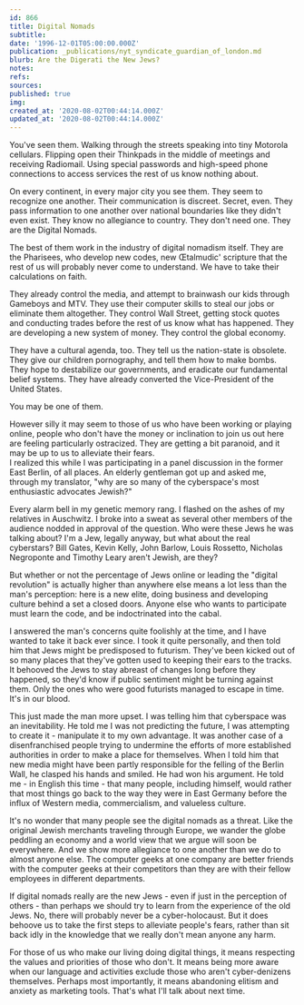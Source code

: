 ```yaml
---
id: 866
title: Digital Nomads
subtitle: 
date: '1996-12-01T05:00:00.000Z'
publication: _publications/nyt_syndicate_guardian_of_london.md
blurb: Are the Digerati the New Jews?
notes: 
refs: 
sources: 
published: true
img: 
created_at: '2020-08-02T00:44:14.000Z'
updated_at: '2020-08-02T00:44:14.000Z'
---
```

You've seen them. Walking through the streets speaking into tiny Motorola cellulars. Flipping open their Thinkpads in the middle of meetings and receiving Radiomail. Using special passwords and high-speed phone connections to access services the rest of us know nothing about.

On every continent, in every major city you see them. They seem to recognize one another. Their communication is discreet. Secret, even. They pass information to one another over national boundaries like they didn't even exist. They know no allegiance to country. They don't need one. They are the Digital Nomads.

The best of them work in the industry of digital nomadism itself. They are the Pharisees, who develop new codes, new Œtalmudic' scripture that the rest of us will probably never come to understand. We have to take their calculations on faith.

They already control the media, and attempt to brainwash our kids through Gameboys and MTV. They use their computer skills to steal our jobs or eliminate them altogether. They control Wall Street, getting stock quotes and conducting trades before the rest of us know what has happened. They are developing a new system of money. They control the global economy.

They have a cultural agenda, too. They tell us the nation-state is obsolete. They give our children pornography, and tell them how to make bombs. They hope to destabilize our governments, and eradicate our fundamental belief systems. They have already converted the Vice-President of the United States.

You may be one of them.

However silly it may seem to those of us who have been working or playing online, people who don't have the money or inclination to join us out here are feeling particularly ostracized. They are getting a bit paranoid, and it may be up to us to alleviate their fears.  
I realized this while I was participating in a panel discussion in the former East Berlin, of all places. An elderly gentleman got up and asked me, through my translator, "why are so many of the cyberspace's most enthusiastic advocates Jewish?"

Every alarm bell in my genetic memory rang. I flashed on the ashes of my relatives in Auschwitz. I broke into a sweat as several other members of the audience nodded in approval of the question. Who were these Jews he was talking about? I'm a Jew, legally anyway, but what about the real cyberstars? Bill Gates, Kevin Kelly, John Barlow, Louis Rossetto, Nicholas Negroponte and Timothy Leary aren't Jewish, are they?

But whether or not the percentage of Jews online or leading the "digital revolution" is actually higher than anywhere else means a lot less than the man's perception: here is a new elite, doing business and developing culture behind a set a closed doors. Anyone else who wants to participate must learn the code, and be indoctrinated into the cabal.

I answered the man's concerns quite foolishly at the time, and I have wanted to take it back ever since. I took it quite personally, and then told him that Jews might be predisposed to futurism. They've been kicked out of so many places that they've gotten used to keeping their ears to the tracks. It behooved the Jews to stay abreast of changes long before they happened, so they'd know if public sentiment might be turning against them. Only the ones who were good futurists managed to escape in time. It's in our blood.

This just made the man more upset. I was telling him that cyberspace was an inevitability. He told me I was not predicting the future, I was attempting to create it - manipulate it to my own advantage. It was another case of a disenfranchised people trying to undermine the efforts of more established authorities in order to make a place for themselves. When I told him that new media might have been partly responsible for the felling of the Berlin Wall, he clasped his hands and smiled. He had won his argument. He told me - in English this time - that many people, including himself, would rather that most things go back to the way they were in East Germany before the influx of Western media, commercialism, and valueless culture.

It's no wonder that many people see the digital nomads as a threat. Like the original Jewish merchants traveling through Europe, we wander the globe peddling an economy and a world view that we argue will soon be everywhere. And we show more allegiance to one another than we do to almost anyone else. The computer geeks at one company are better friends with the computer geeks at their competitors than they are with their fellow employees in different departments.

If digital nomads really are the new Jews - even if just in the perception of others - than perhaps we should try to learn from the experience of the old Jews. No, there will probably never be a cyber-holocaust. But it does behoove us to take the first steps to alleviate people's fears, rather than sit back idly in the knowledge that we really don't mean anyone any harm.

For those of us who make our living doing digital things, it means respecting the values and priorities of those who don't. It means being more aware when our language and activities exclude those who aren't cyber-denizens themselves. Perhaps most importantly, it means abandoning elitism and anxiety as marketing tools. That's what I'll talk about next time.
